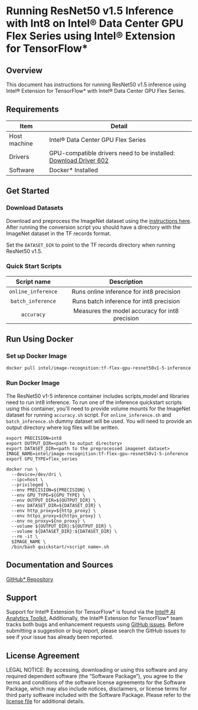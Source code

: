 # Running ResNet50 v1.5 Inference with Int8 on Intel® Data Center GPU Flex Series using Intel® Extension for TensorFlow*

## Overview

This document has instructions for running ResNet50 v1.5 inference using Intel® Extension for TensorFlow* with Intel® Data Center GPU Flex Series.


## Requirements
| Item | Detail |
| ------ | ------- |
| Host machine  | Intel® Data Center GPU Flex Series  |
| Drivers | GPU-compatible drivers need to be installed: [Download Driver 602](https://dgpu-docs.intel.com/installation-guides/ubuntu/ubuntu-jammy-dc.html#step-1-add-package-repository)
| Software | Docker* Installed |

## Get Started

### Download Datasets

Download and preprocess the ImageNet dataset using the [instructions here](https://github.com/IntelAI/models/blob/master/datasets/imagenet/README.md).
After running the conversion script you should have a directory with the
ImageNet dataset in the TF records format.

Set the `DATASET_DIR` to point to the TF records directory when running ResNet50 v1.5.

### Quick Start Scripts

| Script name | Description |
|:-------------:|:-------------:|
| `online_inference` | Runs online inference for int8 precision |
| `batch_inference` | Runs batch inference for int8 precision |
| `accuracy` | Measures the model accuracy for int8 precision |


## Run Using Docker

### Set up Docker Image

```
docker pull intel/image-recognition:tf-flex-gpu-resnet50v1-5-inference
```

### Run Docker Image
The ResNet50 v1-5 inference container includes scripts,model and libraries need to run int8 inference. To run one of the inference quickstart scripts using this container, you'll need to provide volume mounts for the ImageNet dataset for running `accuracy.sh` script. For `online_inference.sh` and `batch_inference.sh` dummy dataset will be used. You will need to provide an output directory where log files will be written. 
```
export PRECISION=int8
export OUTPUT_DIR=<path to output directory>
export DATASET_DIR=<path to the preprocessed imagenet dataset>
IMAGE_NAME=intel/image-recognition:tf-flex-gpu-resnet50v1-5-inference
export GPU_TYPE=flex_series

docker run \
  --device=/dev/dri \
  --ipc=host \
  --privileged \
  --env PRECISION=${PRECISION} \
  --env GPU_TYPE=${GPU_TYPE} \
  --env OUTPUT_DIR=${OUTPUT_DIR} \
  --env DATASET_DIR=${DATASET_DIR} \
  --env http_proxy=${http_proxy} \
  --env https_proxy=${https_proxy} \
  --env no_proxy=${no_proxy} \
  --volume ${OUTPUT_DIR}:${OUTPUT_DIR} \
  --volume ${DATASET_DIR}:${DATASET_DIR} \
  --rm -it \
  $IMAGE_NAME \
  /bin/bash quickstart/<script name>.sh
```

## Documentation and Sources

[GitHub* Repository](https://github.com/IntelAI/models/tree/master/dockerfiles/model_containers)

## Support
Support for Intel® Extension for TensorFlow* is found via the [Intel® AI Analytics Toolkit.](https://www.intel.com/content/www/us/en/developer/tools/oneapi/ai-analytics-toolkit.html#gs.qbretz) Additionally, the Intel® Extension for TensorFlow* team tracks both bugs and enhancement requests using [GitHub issues](https://github.com/intel/intel-extension-for-tensorflow/issues). Before submitting a suggestion or bug report, please search the GitHub issues to see if your issue has already been reported.

## License Agreement

LEGAL NOTICE: By accessing, downloading or using this software and any required dependent software (the “Software Package”), you agree to the terms and conditions of the software license agreements for the Software Package, which may also include notices, disclaimers, or license terms for third party software included with the Software Package. Please refer to the [license file](https://github.com/IntelAI/models/tree/master/third_party) for additional details.
